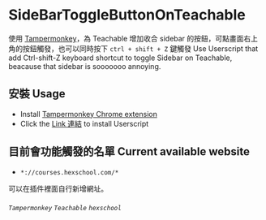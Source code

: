 # SideBarToggleButtonOnTeachable
使用 [Tampermonkey](https://www.tampermonkey.net/)，為 Teachable 增加收合 sidebar 的按鈕，可點畫面右上角的按鈕觸發，也可以同時按下 `ctrl + shift + Z` 鍵觸發
Use Userscript that add Ctrl-shift-Z keyboard shortcut to toggle Sidebar on Teachable, beacause that sidebar is sooooooo annoying.

## 安裝 Usage
- Install [Tampermonkey Chrome extension](https://chrome.google.com/webstore/detail/tampermonkey/dhdgffkkebhmkfjojejmpbldmpobfkfo)
- Click the [Link 連結](https://github.com/kevinshu1995/SideBarToggleButtonOnTeachable/raw/main/SideBarToggleButtonOnTeachable.user.js) to install Userscript

## 目前會功能觸發的名單 Current available website
- `*://courses.hexschool.com/*`

可以在插件裡面自行新增網址。

###### `Tampermonkey` `Teachable` `hexschool`
